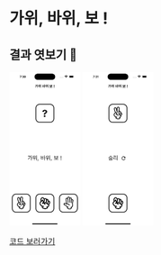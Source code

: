 # 가위, 바위, 보 !

## 결과 엿보기 👀

<img src="./assets/rsp1.png" width="25%" />
<img src="./assets/rsp2.png" width="25%" />

<br/>

[코드 보러가기](./lib/main.dart)